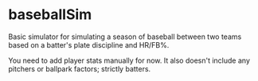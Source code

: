 # baseballSim

Basic simulator for simulating a season of baseball between two teams based on a batter's plate discipline and HR/FB%.

You need to add player stats manually for now. It also doesn't include any pitchers or ballpark factors; strictly batters.
